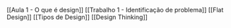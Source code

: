 [[Aula 1 - O que é design]]
[[Trabalho 1 - Identificação de problema]]
[[Flat Design]]
[[Tipos de Design]]
[[Design Thinking]]
